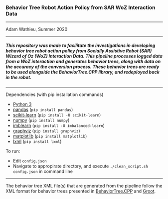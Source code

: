 ### Behavior Tree Robot Action Policy from SAR WoZ Interaction Data

---

Adam Wathieu, Summer 2020

---

##### This repository was made to facilitate the investigations in developing behavior tree robot action policy from Socially Assistive Robot (SAR) Wizard of Oz (WoZ) Interaction Data. This pipeline processes logged data from a WoZ interaction and generates behavior trees, along with data on the accuracy of the conversion process. These behavior trees are ready to be used alongside the BehaviorTree.CPP library, and redeployed back in the robot.

---

Dependencies (with pip installation commands)

- [Python 3](https://www.python.org/downloads/)
- [pandas](https://pandas.pydata.org/pandas-docs/stable/index.html) (`pip install pandas`)
- [scikit-learn](https://scikit-learn.org/stable/index.html) (`pip install -U scikit-learn`)
- [numpy](https://numpy.org/) (`pip install numpy`)
- [imblearn](https://imbalanced-learn.readthedocs.io/en/stable/index.html) (`pip install -U imbalanced-learn`)
- [graphviz](https://graphviz.readthedocs.io/en/stable/index.html) (`pip install graphviz`)
- [matplotlib](https://matplotlib.org/) (`pip install matplotlib`)
- [lxml](https://lxml.de/) (`pip install lxml`)

To run:

- Edit `config.json`
- Navigate to appropirate directory, and execute `./clean_script.sh config.json` in command line

---

The behavior tree XML file(s) that are generated from the pipeline follow the XML format for behavior trees presented in [BehaviorTree.CPP](https://www.behaviortree.dev/) and [Groot](https://github.com/BehaviorTree/Groot).

